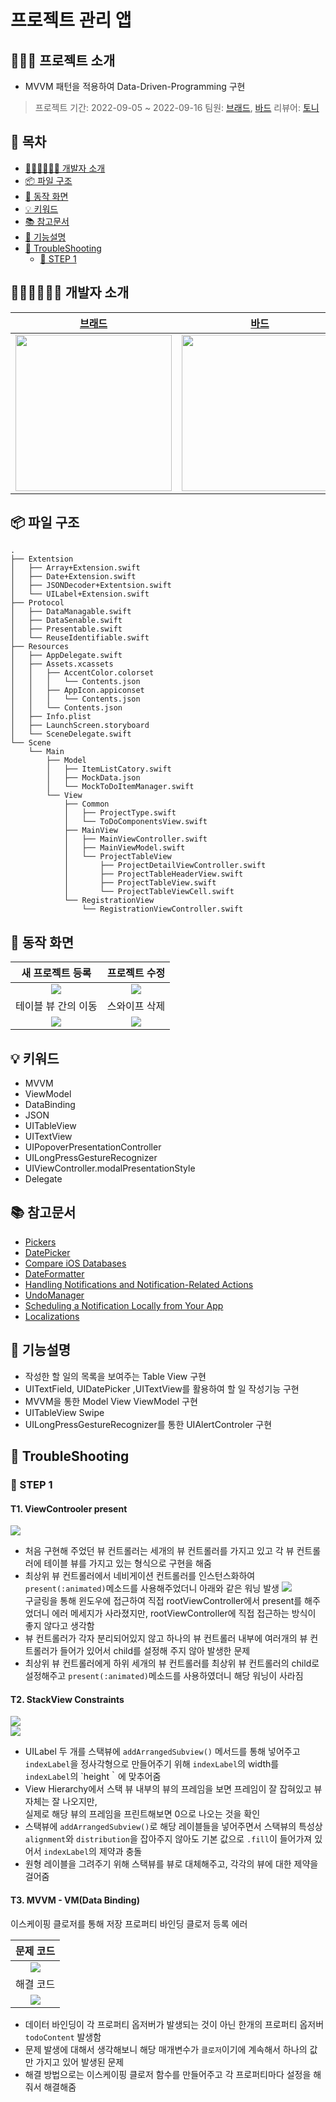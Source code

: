 # 프로젝트 관리 앱 

## 🙋🏻‍♂️ 프로젝트 소개
- MVVM 패턴을 적용하여 Data-Driven-Programming 구현

> 프로젝트 기간: 2022-09-05 ~ 2022-09-16
> 팀원: [브래드](https://github.com/bradheo65), [바드](https://github.com/bar-d) 
리뷰어: [토니](https://github.com/Monsteel)


## 📑 목차

- [🧑🏻‍💻🧑🏻‍💻 개발자 소개](#-개발자-소개)
- [📦 파일 구조](#-파일-구조)
- [📱 동작 화면](#-동작-화면)
- [💡 키워드](#-키워드)
- [📚 참고문서](#-참고문서)
- [📝 기능설명](#-기능설명)
- [🚀 TroubleShooting](#-TroubleShooting)
    - [🚀 STEP 1](#-STEP-1)

## 🧑🏻‍💻🧑🏻‍💻 개발자 소개

|[브래드](https://github.com/bradheo65)|[바드](https://github.com/bar-d)| 
|:---:|:---:|
| <img src = "https://user-images.githubusercontent.com/45350356/174251611-46adf61c-93fa-42a0-815b-2c998af1c258.png" width="250" height="250">| <img src = "https://i.imgur.com/wXKAg8F.jpg"  width="250" height="250">|


## 📦 파일 구조

```
.
├── Extentsion
│   ├── Array+Extension.swift
│   ├── Date+Extension.swift
│   ├── JSONDecoder+Extentsion.swift
│   └── UILabel+Extension.swift
├── Protocol
│   ├── DataManagable.swift
│   ├── DataSenable.swift
│   ├── Presentable.swift
│   └── ReuseIdentifiable.swift
├── Resources
│   ├── AppDelegate.swift
│   ├── Assets.xcassets
│   │   ├── AccentColor.colorset
│   │   │   └── Contents.json
│   │   ├── AppIcon.appiconset
│   │   │   └── Contents.json
│   │   └── Contents.json
│   ├── Info.plist
│   ├── LaunchScreen.storyboard
│   └── SceneDelegate.swift
└── Scene
    └── Main
        ├── Model
        │   ├── ItemListCatory.swift
        │   ├── MockData.json
        │   └── MockToDoItemManager.swift
        └── View
            ├── Common
            │   ├── ProjectType.swift
            │   └── ToDoComponentsView.swift
            ├── MainView
            │   ├── MainViewController.swift
            │   ├── MainViewModel.swift
            │   └── ProjectTableView
            │       ├── ProjectDetailViewController.swift
            │       ├── ProjectTableHeaderView.swift
            │       ├── ProjectTableView.swift
            │       └── ProjectTableViewCell.swift
            └── RegistrationView
                └── RegistrationViewController.swift
```


## 📱 동작 화면

|새 프로젝트 등록|프로젝트 수정|
|:---:|:---:|
|<image src = "https://i.imgur.com/9ZCPNtP.gif" >|<image src = "https://i.imgur.com/OTlllvG.gif">|
|테이블 뷰 간의 이동|스와이프 삭제|
|<image src = "https://i.imgur.com/SBHEauJ.gif" >|<image src = "https://i.imgur.com/WeBlTJH.gif">|

## 💡 키워드
- MVVM
- ViewModel
- DataBinding
- JSON
- UITableView
- UITextView
- UIPopoverPresentationController
- UILongPressGestureRecognizer
- UIViewController.modalPresentationStyle
- Delegate

    
## 📚 참고문서
- [Pickers](https://developer.apple.com/design/human-interface-guidelines/ios/controls/pickers/)
- [DatePicker](https://developer.apple.com/documentation/swiftui/datepicker)
- [Compare iOS Databases](https://realm.io/best-ios-database/#overview)
- [DateFormatter](https://developer.apple.com/documentation/foundation/dateformatter)
- [Handling Notifications and Notification-Related Actions](https://developer.apple.com/documentation/usernotifications/handling_notifications_and_notification-related_actions)
- [UndoManager](https://developer.apple.com/documentation/foundation/undomanager)
- [Scheduling a Notification Locally from Your App](https://developer.apple.com/documentation/usernotifications/scheduling_a_notification_locally_from_your_app)
- [Localizations](https://developer.apple.com/kr/localization/)

  
## 📝 기능설명
- 작성한 할 일의 목록을 보여주는 Table View 구현
- UITextField, UIDatePicker ,UITextView를 활용하여 할 일 작성기능 구현
- MVVM을 통한 Model View ViewModel 구현 
- UITableView Swipe
- UILongPressGestureRecognizer를 통한 UIAlertControler 구현
    
## 🚀 TroubleShooting
    
### 🚀 STEP 1

#### T1. ViewControoler present   

![](https://i.imgur.com/GAo1YG3.png)    
    
- 처음 구현해 주었던 뷰 컨트롤러는 세개의 뷰 컨트롤러를 가지고 있고 각 뷰 컨트롤러에 테이블 뷰를 가지고 있는 형식으로 구현을 해줌
- 최상위 뷰 컨트롤러에서 네비게이션 컨트롤러를 인스턴스화하여 `present(:animated)`메소드를 사용해주었더니 아래와 같은 워닝 발생
    ![](https://i.imgur.com/Jvqdbwd.png)  
    구글링을 통해 윈도우에 접근하여 직접 rootViewController에서 present를 해주었더니 에러 메세지가 사라졌지만, rootViewController에 직접 접근하는 방식이 좋지 않다고 생각함
-  뷰 컨트롤러가 각자 분리되어있지 않고 하나의 뷰 컨트롤러 내부에 여러개의 뷰 컨트롤러가 들어가 있어서 child를 설정해 주지 않아 발생한 문제
- 최상위 뷰 컨트롤러에게 하위 세개의 뷰 컨트롤러를 최상위 뷰 컨트롤러의 child로 설정해주고
  `present(:animated)`메소드를 사용하였더니 해당 워닝이 사라짐

#### T2. StackView Constraints
![](https://i.imgur.com/TxmWYIs.png)  
![](https://i.imgur.com/KQdNP0R.png)
- UILabel 두 개를 스택뷰에 `addArrangedSubview()` 메서드를 통해 넣어주고 `indexLabel`을 정사각형으로 만들어주기 위해 `indexLabel`의 width를 `indexLabel`의 `height｀에 맞추어줌
- View Hierarchy에서 스택 뷰 내부의 뷰의 프레임을 보면 프레임이 잘 잡혀있고 뷰 자체는 잘 나오지만,   
    실제로 해당 뷰의 프레임을 프린트해보면 0으로 나오는 것을 확인
- 스택뷰에 `addArrangedSubview()`로 해당 레이블들을 넣어주면서 스택뷰의 특성상 `alignment`와 `distribution`을 잡아주지 않아도 기본 값으로 `.fill`이 들어가져 있어서 `indexLabel`의 제약과 충돌
- 원형 레이블을 그려주기 위해 스택뷰를 뷰로 대체해주고, 각각의 뷰에 대한 제약을 걸어줌

#### T3. MVVM - VM(Data Binding)

이스케이핑 클로저를 통해 저장 프로퍼티 바인딩 클로저 등록 에러

|문제 코드|
|:---:|
|<img src = "https://i.imgur.com/R2qOZDa.png">|
|해결 코드|
|<img src = "https://i.imgur.com/X4dFwpS.png">|
    
- 데이터 바인딩이 각 프로퍼티 옵저버가 발생되는 것이 아닌 한개의 프로퍼티 옵저버 `todoContent` 발생함
- 문제 발생에 대해서 생각해보니 해당 매개변수가 `클로저`이기에 계속해서 하나의 값만 가지고 있어 발생된 문제
- 해결 방법으로는 이스케이핑 클로저 함수를 만들어주고 각 프로퍼티마다 설정을 해줘서 해결해줌
